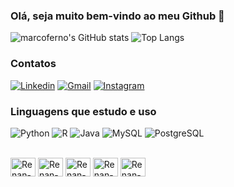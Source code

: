 
### Olá, seja muito bem-vindo ao meu Github 👋
![marcoferno's GitHub stats](https://github-readme-stats.vercel.app/api?username=marcoferno&show_icons=true&theme=merko)
![Top Langs](https://github-readme-stats.vercel.app/api/top-langs/?username=marcoferno&layout=compact)

### Contatos
[![Linkedin](https://img.shields.io/badge/LinkedIn-0077B5?style=for-the-badge&logo=linkedin&logoColor=white)](https://www.linkedin.com/in/marco-ferno/) 
[![Gmail](https://img.shields.io/badge/Gmail-D14836?style=for-the-badge&logo=gmail&logoColor=white)](mailto:fernandes.renan3001@gmail.com) 
[![Instagram](https://img.shields.io/badge/Instagram-E4405F?style=for-the-badge&logo=instagram&logoColor=white)](https://www.instagram.com/marcoferno/) 

### Linguagens que estudo e uso

![Python](	https://img.shields.io/badge/Python-3776AB?style=for-the-badge&logo=python&logoColor=white)
![R](https://img.shields.io/badge/R-276DC3?style=for-the-badge&logo=r&logoColor=white)
![Java](https://img.shields.io/badge/Java-ED8B00?style=for-the-badge&logo=openjdk&logoColor=white)
![MySQL](https://img.shields.io/badge/MySQL-00000F?style=for-the-badge&logo=mysql&logoColor=white)
![PostgreSQL](https://img.shields.io/badge/PostgreSQL-316192?style=for-the-badge&logo=postgresql&logoColor=white)

<div>
 <div style = "display: inline_block"> <br>
 <img align = "center" alt = "Renan-Py" height = "30" width = "40"  
   <img src="https://cdn.jsdelivr.net/gh/devicons/devicon/icons/python/python-original.svg" />
 <img align = "center" alt = "Renan-PostgreSQL" height = "30" width = "40"            
   <img src="https://cdn.jsdelivr.net/gh/devicons/devicon/icons/r/r-original.svg" />
  <img align = "center" alt = "Renan-Java" height = "30" width = "40"  
   <img src="https://cdn.jsdelivr.net/gh/devicons/devicon/icons/java/java-original.svg" />
 <img align = "center" alt = "Renan-MySQL" height = "30" width = "40"  
   <img src="https://cdn.jsdelivr.net/gh/devicons/devicon/icons/mysql/mysql-original.svg" />
 <img align = "center" alt = "Renan-PostgreSQL" height = "30" width = "40"            
   <img src="https://cdn.jsdelivr.net/gh/devicons/devicon/icons/postgresql/postgresql-original.svg" />      
</div>
